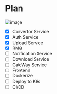 # Plan
![image](https://github.com/user-attachments/assets/5b638908-cd8d-4314-b9a6-c312e182422d)

- [x] Convertor Service
- [x] Auth Service
- [x] Upload  Service
- [x] RMQ
- [ ] Notification Service
- [ ] Download Service
- [ ] GateWay Service
- [ ] Frontend
- [ ] Dockerize
- [ ] Deploy to K8s
- [ ] CI/CD
